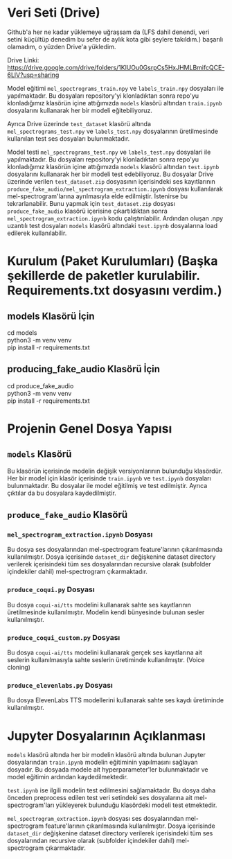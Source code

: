 # Veri Seti (Drive)
Github'a her ne kadar yüklemeye uğraşsam da (LFS dahil denendi, veri setini küçültüp denedim bu sefer de aylık kota gibi şeylere takıldım.) başarılı olamadım, o yüzden Drive'a yükledim.

Drive Linki: https://drive.google.com/drive/folders/1KlUOu0GsrpCs5HxJHMLBmifcQCE-6LlV?usp=sharing

Model eğitimi `mel_spectrograms_train.npy` ve `labels_train.npy` dosyaları ile yapılmaktadır. Bu dosyaları repository'yi klonladıktan sonra repo'yu klonladığımız klasörün içine attığımızda `models` klasörü altından `train.ipynb` dosyalarını kullanarak her bir modeli eğitebiliyoruz.

Ayrıca Drive üzerinde `test_dataset` klasörü altında `mel_spectrograms_test.npy` ve `labels_test.npy` dosyalarının üretilmesinde kullanılan test ses dosyaları bulunmaktadır.

Model testi `mel_spectrograms_test.npy` ve `labels_test.npy` dosyalari ile yapılmaktadır. Bu dosyaları repository'yi klonladıktan sonra repo'yu klonladığımız klasörün içine attığımızda `models` klasörü altından `test.ipynb` dosyalarını kullanarak her bir modeli test edebiliyoruz. Bu dosyalar Drive üzerinde verilen `test_dataset.zip` dosyasının içerisindeki ses kayıtlarının `produce_fake_audio/mel_spectrogram_extraction.ipynb` dosyası kullanılarak mel-spectrogram'larına ayrılmasıyla elde edilmiştir. İstenirse bu tekrarlanabilir. Bunu yapmak için `test_dataset.zip` dosyası `produce_fake_audio` klasörü içerisine çıkartıldıktan sonra `mel_spectrogram_extraction.ipynb` kodu çalıştırılabilir. Ardından oluşan .npy uzantılı test dosyaları `models` klasörü altındaki `test.ipynb` dosyalarına load edilerek kullanılabilir.

# Kurulum (Paket Kurulumları) (Başka şekillerde de paketler kurulabilir. Requirements.txt dosyasını verdim.)

## models Klasörü İçin
cd models <br>
python3 -m venv venv <br>
pip install -r requirements.txt

## producing_fake_audio Klasörü İçin
cd produce_fake_audio <br>
python3 -m venv venv <br>
pip install -r requirements.txt

# Projenin Genel Dosya Yapısı

## `models` Klasörü

Bu klasörün içerisinde modelin değişik versiyonlarının bulunduğu klasördür. Her bir model için klasör içerisinde `train.ipynb` ve `test.ipynb` dosyaları bulunmaktadır. Bu dosyalar ile model eğitilmiş ve test edilmiştir. Ayrıca çıktılar da bu dosyalara kaydedilmiştir.

## `produce_fake_audio` Klasörü

### `mel_spectrogram_extraction.ipynb` Dosyası

Bu dosya ses dosyalarından mel-spectrogram feature'larının çıkarılmasında kullanılmıştır. Dosya içerisinde `dataset_dir` değişkenine dataset directory verilerek içerisindeki tüm ses dosyalarından recursive olarak (subfolder içindekiler dahil) mel-spectrogram çıkarmaktadır.

### `produce_coqui.py` Dosyası

Bu dosya `coqui-ai/tts` modelini kullanarak sahte ses kayıtlarının üretilmesinde kullanılmıştır. Modelin kendi bünyesinde bulunan sesler kullanılmıştır.

### `produce_coqui_custom.py` Dosyası

Bu dosya `coqui-ai/tts` modelini kullanarak gerçek ses kayıtlarına ait seslerin kullanılmasıyla sahte seslerin üretiminde kullanılmıştır. (Voice cloning)

### `produce_elevenlabs.py` Dosyası

Bu dosya ElevenLabs TTS modellerini kullanarak sahte ses kaydı üretiminde kullanılmıştır.

# Jupyter Dosyalarının Açıklanması

`models` klasörü altında her bir modelin klasörü altında bulunan Jupyter dosyalarından `train.ipynb` modelin eğitiminin yapılmasını sağlayan dosyadır. Bu dosyada modele ait hyperparameter'ler bulunmaktadır ve model eğitimin ardından kaydedilmektedir.

`test.ipynb` ise ilgili modelin test edilmesini sağlamaktadır. Bu dosya daha önceden preprocess edilen test veri setindeki ses dosyalarına ait mel-spectrogram'ları yükleyerek bulunduğu klasördeki modeli test etmektedir.

`mel_spectrogram_extraction.ipynb` dosyası ses dosyalarından mel-spectrogram feature'larının çıkarılmasında kullanılmıştır. Dosya içerisinde `dataset_dir` değişkenine dataset directory verilerek içerisindeki tüm ses dosyalarından recursive olarak (subfolder içindekiler dahil) mel-spectrogram çıkarmaktadır.


